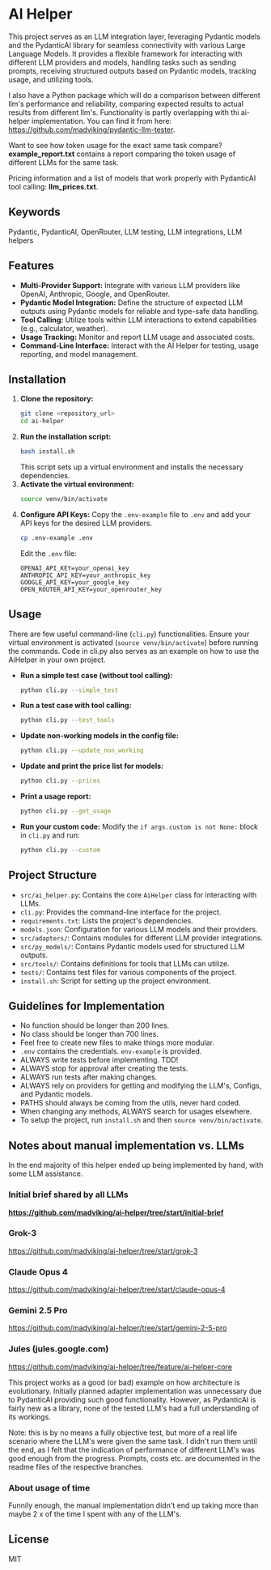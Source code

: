 # AI Helper
This project serves as an LLM integration layer, leveraging Pydantic models and the PydanticAI library for seamless connectivity with various Large Language Models. It provides a flexible framework for interacting with different LLM providers and models, handling tasks such as sending prompts, receiving structured outputs based on Pydantic models, tracking usage, and utilizing tools.

I also have a Python package which will do a comparison between different llm's performance and reliability, comparing expected results to actual results from different llm's. Functionality is partly overlapping with thi ai-helper implementation. You can find it from here:  https://github.com/madviking/pydantic-llm-tester. 

Want to see how token usage for the exact same task compare? **example_report.txt** contains a report comparing the token usage of different LLMs for the same task.

Pricing information and a list of models that work properly with PydanticAI tool calling: **llm_prices.txt**.

## Keywords
Pydantic, PydanticAI, OpenRouter, LLM testing, LLM integrations, LLM helpers

## Features

- **Multi-Provider Support:** Integrate with various LLM providers like OpenAI, Anthropic, Google, and OpenRouter.
- **Pydantic Model Integration:** Define the structure of expected LLM outputs using Pydantic models for reliable and type-safe data handling.
- **Tool Calling:** Utilize tools within LLM interactions to extend capabilities (e.g., calculator, weather).
- **Usage Tracking:** Monitor and report LLM usage and associated costs.
- **Command-Line Interface:** Interact with the AI Helper for testing, usage reporting, and model management.

## Installation

1.  **Clone the repository:**
    ```bash
    git clone <repository_url>
    cd ai-helper
    ```
2.  **Run the installation script:**
    ```bash
    bash install.sh
    ```
    This script sets up a virtual environment and installs the necessary dependencies.
3.  **Activate the virtual environment:**
    ```bash
    source venv/bin/activate
    ```
4.  **Configure API Keys:**
    Copy the `.env-example` file to `.env` and add your API keys for the desired LLM providers.
    ```bash
    cp .env-example .env
    ```
    Edit the `.env` file:
    ```
    OPENAI_API_KEY=your_openai_key
    ANTHROPIC_API_KEY=your_anthropic_key
    GOOGLE_API_KEY=your_google_key
    OPEN_ROUTER_API_KEY=your_openrouter_key
    ```

## Usage

There are few useful command-line (`cli.py`) functionalities. Ensure your virtual environment is activated (`source venv/bin/activate`) before running the commands. Code in cli.py also serves as an example on how to use the AiHelper in your own project.

-   **Run a simple test case (without tool calling):**
    ```bash
    python cli.py --simple_test
    ```
-   **Run a test case with tool calling:**
    ```bash
    python cli.py --test_tools
    ```
-   **Update non-working models in the config file:**
    ```bash
    python cli.py --update_non_working
    ```
-   **Update and print the price list for models:**
    ```bash
    python cli.py --prices
    ```
-   **Print a usage report:**
    ```bash
    python cli.py --get_usage
    ```
-   **Run your custom code:**
    Modify the `if args.custom is not None:` block in `cli.py` and run:
    ```bash
    python cli.py --custom
    ```

## Project Structure

-   `src/ai_helper.py`: Contains the core `AiHelper` class for interacting with LLMs.
-   `cli.py`: Provides the command-line interface for the project.
-   `requirements.txt`: Lists the project's dependencies.
-   `models.json`: Configuration for various LLM models and their providers.
-   `src/adapters/`: Contains modules for different LLM provider integrations.
-   `src/py_models/`: Contains Pydantic models used for structured LLM outputs.
-   `src/tools/`: Contains definitions for tools that LLMs can utilize.
-   `tests/`: Contains test files for various components of the project.
-   `install.sh`: Script for setting up the project environment.

## Guidelines for Implementation

-   No function should be longer than 200 lines.
-   No class should be longer than 700 lines.
-   Feel free to create new files to make things more modular.
-   `.env` contains the credentials. `env-example` is provided.
-   ALWAYS write tests before implementing. TDD!
-   ALWAYS stop for approval after creating the tests.
-   ALWAYS run tests after making changes.
-   ALWAYS rely on providers for getting and modifying the LLM's, Configs, and Pydantic models.
-   PATHS should always be coming from the utils, never hard coded.
-   When changing any methods, ALWAYS search for usages elsewhere.
-   To setup the project, run `install.sh` and then `source venv/bin/activate`.

## Notes about manual implementation vs. LLMs

In the end majority of this helper ended up being implemented by hand, with some LLM assistance.

### Initial brief shared by all LLMs

**https://github.com/madviking/ai-helper/tree/start/initial-brief**

### Grok-3

https://github.com/madviking/ai-helper/tree/start/grok-3

### Claude Opus 4

https://github.com/madviking/ai-helper/tree/start/claude-opus-4

### Gemini 2.5 Pro

https://github.com/madviking/ai-helper/tree/start/gemini-2-5-pro

### Jules (jules.google.com)

https://github.com/madviking/ai-helper/tree/feature/ai-helper-core

This project works as a good (or bad) example on how architecture is evolutionary. Initially planned adapter implementation was unnecessary due to PydanticAI providing such good functionality. However, as PydanticAI is fairly new as a library, none of the tested LLM's had a full understanding of its workings.

Note: this is by no means a fully objective test, but more of a real life scenario where the LLM's were given the same task. I didn't run them until the end, as I felt that the indication of performance of different LLM's was good enough from the progress. Prompts, costs etc. are documented in the readme files of the respective branches.

### About usage of time

Funnily enough, the manual implementation didn't end up taking more than maybe 2 x of the time I spent with any of the LLM's.

## License

MIT
